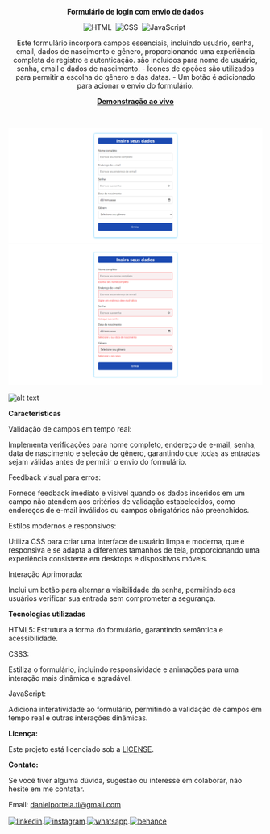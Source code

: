 <div align="center">

<b>Formulário de login com envio de dados</b>

![HTML](https://img.shields.io/badge/-HTML-0D1117?style=for-the-badge&logo=html5&labelColor=0D1117)&nbsp;
![CSS](https://img.shields.io/badge/-CSS-0D1117?style=for-the-badge&logo=CSS3&logoColor=blue&labelColor=0D1117)&nbsp;
![JavaScript](https://img.shields.io/badge/-javascript-0D1117?style=for-the-badge&logo=javascript&logoColor=yellow&labelColor=0D1117)&nbsp;

<p>Este formulário incorpora campos essenciais, incluindo usuário, senha, email, dados de nascimento e gênero, proporcionando uma experiência completa de registro e autenticação. são incluídos para nome de usuário, senha, email e dados de nascimento. - Ícones de opções são utilizados para permitir a escolha do gênero e das datas. - Um botão é adicionado para acionar o envio do formulário.</p>

<a href="https://submitloginform.netlify.app/" target="_blank"><strong>Demonstração ao vivo</strong></a>
</div><br>

![Alt text](preview.jpg)
![Alt text](preview-2.jpg)

![alt text](preview-responsive.jpg)

<b>Características</b>

Validação de campos em tempo real: 

Implementa verificações para nome completo, endereço de e-mail, senha, data de nascimento e seleção de gênero, garantindo que todas as entradas sejam válidas antes de permitir o envio do formulário.

Feedback visual para erros: 

Fornece feedback imediato e visível quando os dados inseridos em um campo não atendem aos critérios de validação estabelecidos, como endereços de e-mail inválidos ou campos obrigatórios não preenchidos.

Estilos modernos e responsivos: 

Utiliza CSS para criar uma interface de usuário limpa e moderna, que é responsiva e se adapta a diferentes tamanhos de tela, proporcionando uma experiência consistente em desktops e dispositivos móveis.


Interação Aprimorada: 

Inclui um botão para alternar a visibilidade da senha, permitindo aos usuários verificar sua entrada sem comprometer a segurança.

<b>Tecnologias utilizadas</b>

HTML5: Estrutura a forma do formulário, garantindo semântica e acessibilidade.

CSS3: 

Estiliza o formulário, incluindo responsividade e animações para uma interação mais dinâmica e agradável.

JavaScript: 

Adiciona interatividade ao formulário, permitindo a validação de campos em tempo real e outras interações dinâmicas.

<b>Licença:</b>

Este projeto está licenciado sob a [LICENSE](LICENSE).

<b>Contato:</b>

Se você tiver alguma dúvida, sugestão ou interesse em colaborar, não hesite em me contatar.

Email: <a href="mailto:danielportela.ti@gmail.com">danielportela.ti@gmail.com</a>

<a href="https://linkedin.com/in/danielengineer" target="_blank">
  <img align="center" src="https://img.shields.io/badge/ - LinkedIn-05122A?style=flat&logo=linkedin" alt="linkedin"/>
</a>
 <a href="https://instagram.com/danielengineer_" target="_blank">
 <img align="center" src="https://img.shields.io/badge/ - Instagram-05122A?style=flat&logo=instagram" alt="instagram"/>
</a>
 <a href="https://wa.me/77999109489" target="_blank">
 <img align="center" src="https://img.shields.io/badge/-Whatsapp-05122A?style=flat&logo=whatsapp" alt="whatsapp"/>
</a>
<a href="https://www.behance.net/danielengineer_" target="_blank">
 <img align="center" src="https://img.shields.io/badge/-behance-05122A?style=flat&logo=behance" alt="behance"/>
</a>